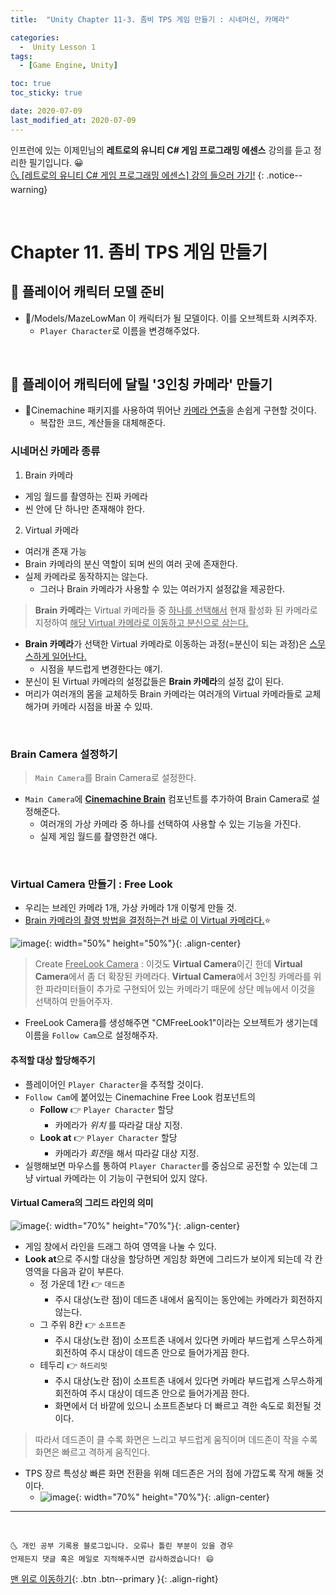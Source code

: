 ```yaml
---
title:  "Unity Chapter 11-3. 좀비 TPS 게임 만들기 : 시네머신, 카메라" 

categories:
  -  Unity Lesson 1 
tags:
  - [Game Engine, Unity]

toc: true
toc_sticky: true

date: 2020-07-09
last_modified_at: 2020-07-09
---
```


인프런에 있는 이제민님의 **레트로의 유니티 C# 게임 프로그래밍 에센스** 강의를 듣고 정리한 필기입니다. 😀  
[🌜 [레트로의 유니티 C# 게임 프로그래밍 에센스] 강의 들으러 가기!](https://www.inflearn.com/course/%EC%9C%A0%EB%8B%88%ED%8B%B0-%EA%B2%8C%EC%9E%84-%ED%94%84%EB%A1%9C%EA%B7%B8%EB%9E%98%EB%B0%8D-%EC%97%90%EC%84%BC%EC%8A%A4)
{: .notice--warning}

<br>

# Chapter 11. 좀비 TPS 게임 만들기 

## 🔔 플레이어 캐릭터 모델 준비

- 📂/Models/MazeLowMan 이 캐릭터가 될 모델이다. 이를 오브젝트화 시켜주자.
  - `Player Character`로 이름을 변경해주었다.

<br>

## 🔔 플레이어 캐릭터에 달릴 '3인칭 카메라' 만들기

- 📂Cinemachine 패키지를 사용하여 뛰어난 <u>카메라 연출</u>을 손쉽게 구현할 것이다.
  - 복잡한 코드, 계산들을 대체해준다.

### 시네머신 카메라 종류

1. Brain 카메라
  - 게임 월드를 촬영하는 진짜 카메라
  - 씬 안에 단 하나만 존재해야 한다.
2. Virtual 카메라
  - 여러개 존재 가능
  - Brain 카메라의 분신 역할이 되며 씬의 여러 곳에 존재한다. 
  - 실제 카메라로 동작하지는 않는다.
    - 그러나 Brain 카메라가 사용할 수 있는 여러가지 설정값을 제공한다.

> **Brain 카메라**는 Virtual 카메라들 중 <u>하나를 선택해서</u> 현재 활성화 된 카메라로 지정하여 <u>해당 Virtual 카메라로 이동하고 분신으로 삼는다.</u>

- **Brain 카메라**가 선택한 Virtual 카메라로 이동하는 과정(=분신이 되는 과정)은 <u>스무스하게 일어난다.</u>
  - 시점을 부드럽게 변경한다는 얘기.
- 분신이 된 Virtual 카메라의 설정값들은 **Brain 카메라**의 설정 값이 된다.
- 머리가 여러개의 몸을 교체하듯 Brain 카메라는 여러개의 Virtual 카메라들로 교체해가며 카메라 시점을 바꿀 수 있따.

<br>

### Brain Camera 설정하기

> `Main Camera`를 Brain Camera로 설정한다. 

- `Main Camera`에 **<u>Cinemachine Brain</u>** 컴포넌트를 추가하여 Brain Camera로 설정해준다.
  - 여러개의 가상 카메라 중 하나를 선택하여 사용할 수 있는 기능을 가진다.
  - 실제 게임 월드를 촬영한건 얘다.

<br>

### Virtual Camera 만들기 : Free Look

- 우리는 브레인 카메라 1개, 가상 카메라 1개 이렇게 만들 것.
- <u>Brain 카메라의 촬영 방법을 결정하는건 바로 이 Virtual 카메라다.</u>⭐

![image](https://user-images.githubusercontent.com/42318591/87029635-5d184a80-c21b-11ea-9fb6-f37f76284d69.png){: width="50%" height="50%"}{: .align-center}

> Create <u>FreeLook Camera</u> : 이것도 **Virtual Camera**이긴 한데 **Virtual Camera**에서 좀 더 확장된 카메라다. **Virtual Camera**에서 3인칭 카메라를 위한 파라미터들이 추가로 구현되어 있는 카메라기 때문에 상단 메뉴에서 이것을 선택하여 만들어주자. 

- FreeLook Camera를 생성해주면 "CMFreeLook1"이라는 오브젝트가 생기는데 이름을 `Follow Cam`으로 설정해주자.

#### 추적할 대상 할당해주기

- 플레이어인 `Player Character`을 추적할 것이다.
- `Follow Cam`에 붙어있는 Cinemachine Free Look 컴포넌트의 
  - **Follow** 👉 `Player Character` 할당
    - 카메라가 *위치* 를 따라갈 대상 지정.
  - **Look at** 👉 `Player Character` 할당
    - 카메라가 *회전*을 해서 따라갈 대상 지정.
- 실행해보면 마우스를 통하여 `Player Character`를 중심으로 공전할 수 있는데 그냥 virtual 카메라는 이 기능이 구현되어 있지 않다. 

#### Virtual Camera의 그리드 라인의 의미


![image](https://user-images.githubusercontent.com/42318591/87030992-58ed2c80-c21d-11ea-8ce8-2863b613044b.png){: width="70%" height="70%"}{: .align-center}

- 게임 창에서 라인을 드래그 하여 영역을 나눌 수 있다.
- **Look at**으로 주시할 대상을 할당하면 게임창 화면에 그리드가 보이게 되는데 각 칸 영역을 다음과 같이 부른다.
  - 정 가운데 1칸 👉 `데드존`
    - 주시 대상(노란 점)이 데드존 내에서 움직이는 동안에는 카메라가 회전하지 않는다. 
  - 그 주위 8칸 👉 `소프트존`
    - 주시 대상(노란 점)이 소프트존 내에서 있다면 카메라 부드럽게 스무스하게 회전하여 주시 대상이 데드존 안으로 들어가게끔 한다. 
  - 테두리 👉 `하드리밋`
    - 주시 대상(노란 점)이 소프트존 내에서 있다면 카메라 부드럽게 스무스하게 회전하여 주시 대상이 데드존 안으로 들어가게끔 한다. 
    - 화면에서 더 바깥에 있으니 소프트존보다 더 빠르고 격한 속도로 회전될 것이다. 

> 따라서 데드존이 클 수록 화면은 느리고 부드럽게 움직이며 데드존이 작을 수록 화면은 빠르고 격하게 움직인다.

- TPS 장르 특성상 빠른 화면 전환을 위해 데드존은 거의 점에 가깝도록 작게 해둘 것이다.
  - ![image](https://user-images.githubusercontent.com/42318591/87031484-298aef80-c21e-11ea-82e8-57144da9e00b.png){: width="70%" height="70%"}{: .align-center}

***
<br>

    🌜 개인 공부 기록용 블로그입니다. 오류나 틀린 부분이 있을 경우 
    언제든지 댓글 혹은 메일로 지적해주시면 감사하겠습니다! 😄

[맨 위로 이동하기](#){: .btn .btn--primary }{: .align-right}

<br>